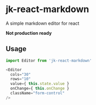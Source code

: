 # jk-react-markdown
A simple markdown editor for react

**Not production ready**

## Usage

```js
import Editor from 'jk-react-markdown'

<Editor
  cols="30"
  rows="10"
  value={ this.state.value }
  onChange={ this.onChange }
  className="form-control"
/>
```
